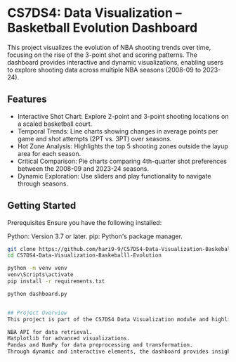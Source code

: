 # CS7DS4: Data Visualization – Basketball Evolution Dashboard
This project visualizes the evolution of NBA shooting trends over time, focusing on the rise of the 3-point shot and scoring patterns. The dashboard provides interactive and dynamic visualizations, enabling users to explore shooting data across multiple NBA seasons (2008-09 to 2023-24).

## Features
 - Interactive Shot Chart: Explore 2-point and 3-point shooting locations on a scaled basketball court.
 - Temporal Trends: Line charts showing changes in average points per game and shot attempts (2PT vs. 3PT) over seasons.
 - Hot Zone Analysis: Highlights the top 5 shooting zones outside the layup area for each season.
 - Critical Comparison: Pie charts comparing 4th-quarter shot preferences between the 2008-09 and 2023-24 seasons.
 - Dynamic Exploration: Use sliders and play functionality to navigate through seasons.

## Getting Started
Prerequisites
Ensure you have the following installed:

Python: Version 3.7 or later.
pip: Python's package manager.
```bash
git clone https://github.com/hari9-9/CS7DS4-Data-Visualization-Baskeballl-Evolution.git
cd CS7DS4-Data-Visualization-Baskeballl-Evolution

python -m venv venv
venv\Scripts\activate
pip install -r requirements.txt

python dashboard.py


## Project Overview
This project is part of the CS7DS4 Data Visualization module and highlights the power of visual analytics in understanding trends in basketball shooting strategies. It utilizes:

NBA API for data retrieval.
Matplotlib for advanced visualizations.
Pandas and NumPy for data preprocessing and transformation.
Through dynamic and interactive elements, the dashboard provides insights into the NBA's shifting shooting preferences and scoring dynamics.